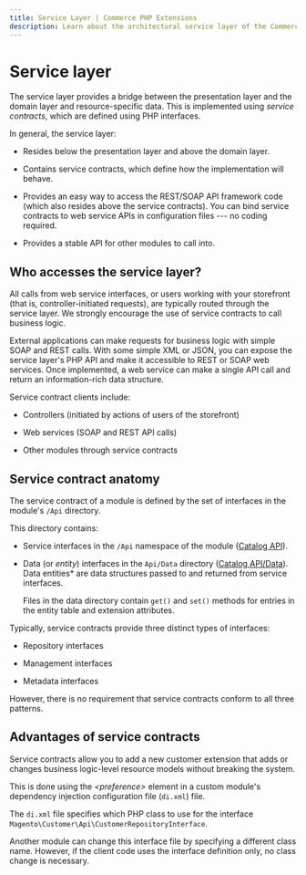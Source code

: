 ```yaml
---
title: Service Layer | Commerce PHP Extensions
description: Learn about the architectural service layer of the Commerce framework.
---
```


# Service layer

The service layer provides a bridge between the presentation layer and the domain layer and resource-specific data.
This is implemented using *service contracts*, which are defined using PHP interfaces.

In general, the service layer:

*  Resides below the presentation layer and above the domain layer.

*  Contains service contracts, which define how the implementation will behave.

*  Provides an easy way to access the REST/SOAP API framework code (which also resides above the service contracts). You can bind service contracts to web service APIs in configuration files --- no coding required.

*  Provides a stable API for other modules to call into.

## Who accesses the service layer?

All calls from web service interfaces, or users working with your storefront (that is, controller-initiated requests), are typically routed through the service layer.
We strongly encourage the use of service contracts to call business logic.

External applications can make requests for business logic with simple SOAP and REST calls.
With some simple XML or JSON, you can expose the service layer's PHP API and make it accessible to REST or SOAP web services.
Once implemented, a web service can make a single API call and return an information-rich data structure.

Service contract clients include:

*  Controllers (initiated by actions of users of the storefront)

*  Web services (SOAP and REST API calls)

*  Other modules through service contracts

## Service contract anatomy

The service contract of a module is defined by the set of interfaces in the module's `/Api` directory.

This directory contains:

*  Service interfaces in the `/Api` namespace of the module ([Catalog API](https://github.com/magento/magento2/blob/2.4/app/code/Magento/Catalog/Api)).

*  Data (or *entity*) interfaces in the `Api/Data` directory ([Catalog API/Data](https://github.com/magento/magento2/blob/2.4/app/code/Magento/Catalog/Api/Data)).
   Data entities* are data structures passed to and returned from service interfaces.

   Files in the data directory contain `get()` and `set()` methods for entries in the entity table and extension attributes.

Typically, service contracts provide three distinct types of interfaces:

*  Repository interfaces

*  Management interfaces

*  Metadata interfaces

However, there is no requirement that service contracts conform to all three patterns.

## Advantages of service contracts

Service contracts allow you to add a new customer extension that adds or changes business logic-level resource models without breaking the system.

This is done using the *&lt;preference&gt;* element in a custom module's dependency injection configuration file (`di.xml`) file.

The `di.xml` file specifies which PHP class to use for the interface `Magento\Customer\Api\CustomerRepositoryInterface`.

Another module can change this interface file by specifying a different class name.
However, if the client code uses the interface definition only, no class change is necessary.
